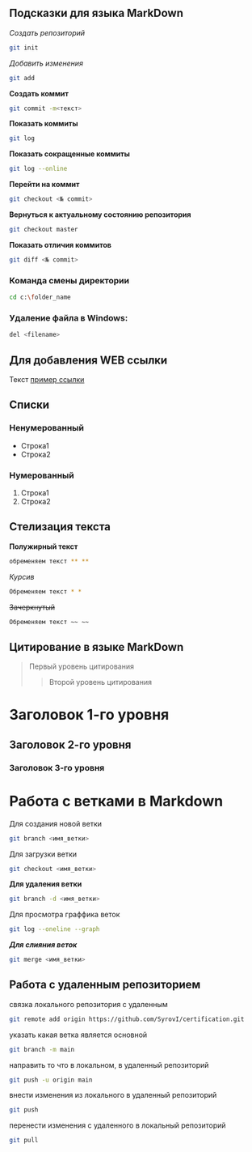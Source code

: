 ## Подсказки для языка MarkDown
*Создать репозиторий*
```sh
git init
```
*Добавить изменения*
```sh
git add
```
**Создать коммит**
```sh
git commit -m<текст>
```
**Показать коммиты**
```sh
git log
```
**Показать сокращенные коммиты**
```sh
git log --online
```
**Перейти на коммит**
```sh
git checkout <№ commit>
```
**Вернуться к актуальному состоянию репозитория**
```sh
git checkout master
```
**Показать отличия коммитов**
```sh
git diff <№ commit>
```
### Команда смены директории
```sh
cd c:\folder_name
```
### Удаление файла в Windows:
```sh
del <filename>
```
## Для добавления WEB ссылки
Текст [пример ссылки](http.example.com "Всплывающая подсказка")
## Списки
### Ненумерованный
* Строка1
* Строка2

### Нумерованный
1. Строка1
2. Строка2

## Стелизация текста

**Полужирный текст**
```sh
обременяем текст ** **
```

*Курсив*
```sh
Обременяем текст * *
 ```

 ~~Зачеркнутый~~
```sh
Обременяем текст ~~ ~~
```

## Цитирование в языке MarkDown
>Первый уровень цитирования
>>Второй уровень цитирования

# Заголовок 1-го уровня
## Заголовок 2-го уровня
### Заголовок 3-го уровня

 # Работа с ветками в Markdown
 Для создания новой ветки 
 ```sh
 git branch <имя_ветки>
 ```

Для загрузки ветки
```sh
git checkout <имя_ветки>
```

**Для удаления ветки** 
```sh
git branch -d <имя_ветки>
```

Для просмотра граффика веток
```sh
git log --oneline --graph
```

***Для слияния веток***
```sh
git merge <имя_ветки>
```

## Работа с удаленным репозиторием

связка локального репозитория с удаленным
```sh
git remote add origin https://github.com/SyrovI/certification.git
```

указать какая ветка является основной
```sh
git branch -m main
```

направить то что в локальном, в удаленный репозиторий
```sh
git push -u origin main
```

внести изменения из локального в удаленный репозиторий
```sh
git push
```

перенести изменения с удаленного в локальный репозиторий 
```sh
git pull
```